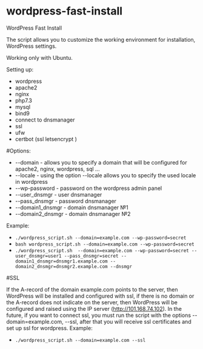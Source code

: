 # wordpress-fast-install
WordPress Fast Install

  The script allows you to customize the working environment for installation, WordPress settings.

Working only with Ubuntu.

Setting up:
- wordpress
- apache2
- nginx
- php7.3
- mysql
- bind9
- connect to dnsmanager
- ssl
- ufw
- certbot (ssl letsencrypt )

#Options:
- --domain - allows you to specify a domain that will be configured for apache2, nginx, wordpress, sql ...
- --locale - using the option --locale allows you to specify the used locale in wordpress
- --wp-password - password on the wordpress admin panel
- --user_dnsmgr - user dnsmanager
- --pass_dnsmgr - password dnsmanager 
- --domain1_dnsmgr - domain dnsmanager №1
- --domain2_dnsmgr - domain dnsmanager №2

Example:
- `./wordpress_script.sh --domain=example.com --wp-password=secret`
- `bash wordpress_script.sh --domain=example.com --wp-password=secret` 
- `./wordpress_script.sh  --domain=example.com --wp-password=secret --user_dnsmgr=user1 --pass_dnsmgr=secret --domain1_dnsmgr=dnsmgr1.example.com --domain2_dnsmgr=dnsmgr2.example.com --dnsmgr`

#SSL 

  If the A-record of the domain example.com points to the server, then WordPress will be installed and configured with ssl, if there is no domain or the A-record does not indicate on the server, then WordPress will be configured and raised using the IP server (http://101.168.74.102). In the future, if you want to connect ssl, you must run the script with the options --domain=example.com, --ssl, after that you will receive ssl certificates and set up ssl for wordpress.
  Example:

- `./wordpress_script.sh --domain=example.com --ssl`








